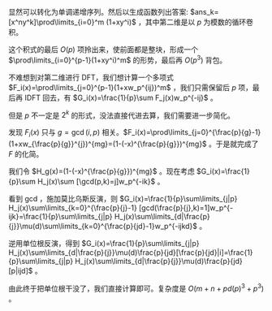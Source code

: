 显然可以转化为单调递增序列。然后以生成函数列出答案: $ans_k=[x^ny^k]\prod\limits_{i=0}^m (1+xy^i)$ ，其中第二维是以 $p$ 为模数的循环卷积。

这个积式的最后 $O(p)$ 项拎出来，使前面都是整块，形成一个 $\prod\limits_{i=0}^{p-1}(1+xy^i)^m$ 的形势，最后再 $O(p^3)$ 背包。

不难想到对第二维进行 DFT，我们想计算一个多项式 $F_i(x)=\prod\limits_{j=0}^{p-1}(1+xw_p^{ij})^m$ ，我们只需保留后 $p$ 项，最后再 IDFT 回去，有 $G_i(x)=\frac{1}{p}\sum F_j(x)w_p^{-ij}$ 。

但是 $p$ 不一定是 $2^k$ 的形式，没法直接代进去算，我们需要进一步简化。

发现 $F_i(x)$ 只与 $g=\gcd(i,p)$ 相关。$F_i(x)=\prod\limits_{j=0}^{\frac{p}{g}-1}(1+xw_{\frac{p}{g}}^{j})^{mg}=(1-(-x)^{\frac{p}{g}})^{mg}$ 。于是就完成了 $F$ 的化简。

我们令 $H_g(x)=(1-(-x)^{\frac{p}{g}})^{mg}$ 。现在考虑 $G_i(x)=\frac{1}{p}\sum H_j(x)\sum [\gcd(p,k)=j]w_p^{-ik}$ 。

看到 gcd ，施加莫比乌斯反演，则 $G_i(x)=\frac{1}{p}\sum\limits_{j|p} H_j(x)\sum\limits_{k=0}^{\frac{p}{j}-1} [gcd(\frac{p}{j},k)=1]w_p^{-ijk}=\frac{1}{p}\sum\limits_{j|p} H_j(x)\sum\limits_{d|\frac{p}{j}}\mu(d)\sum\limits_{k=0}^{\frac{p}{jd}-1}w_p^{-ijkd}$ 。

逆用单位根反演，得到 $G_i(x)=\frac{1}{p}\sum\limits_{j|p} H_j(x)\sum\limits_{d|\frac{p}{j}}\mu(d)\frac{p}{jd}[\frac{p}{jd}|i]=\frac{1}{p}\sum\limits_{j|p} H_j(x)\sum\limits_{d|\frac{p}{j}}\mu(d)\frac{p}{jd}[p|ijd]$ 。

由此终于把单位根干没了，我们直接计算即可。复杂度是 $O(m+n+pd(p)^3+p^3)$ 。
